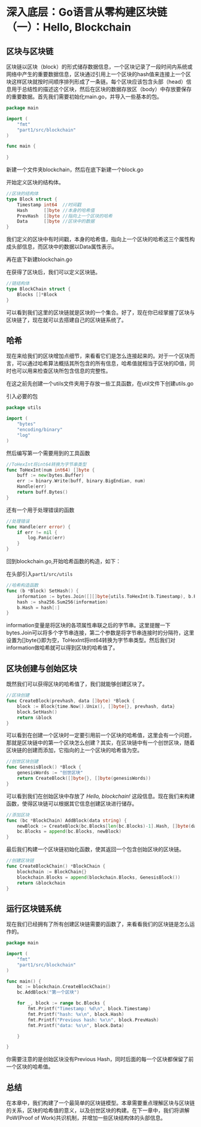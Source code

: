 # 深入底层：Go语言从零构建区块链（一）：Hello, Blockchain

## 区块与区块链

区块链以区块（block）的形式储存数据信息，一个区块记录了一段时间内系统或网络中产生的重要数据信息，区块通过引用上一个区块的hash值来连接上一个区块这样区块就按时间顺序排列形成了一条链。每个区块应该包含头部（head）信息用于总结性的描述这个区块，然后在区块的数据存放区（body）中存放要保存的重要数据。首先我们需要初始化main.go，并导入一些基本的包。

```go
package main

import (
	"fmt"
	"part1/src/blockchain"
)

func main {
	
}
```

新建一个文件夹blockchain，然后在底下新建一个block.go

开始定义区块的结构体。

```go
//区块的结构体
type Block struct {
	Timestamp int64  //时间戳
	Hash      []byte //本身的哈希值
	PrevHash  []byte //指向上一个区块的哈希
	Data      []byte //区块中的数据
}
```

我们定义的区块中有时间戳，本身的哈希值，指向上一个区块的哈希这三个属性构成头部信息，而区块中的数据以Data属性表示。

再在底下新建blockchain.go

在获得了区块后，我们可以定义区块链。

```go
//链结构体
type BlockChain struct {
	Blocks []*Block
}
```

可以看到我们这里的区块链就是区块的一个集合。好了，现在你已经掌握了区块与区块链了，现在就可以去搭建自己的区块链系统了。

## 哈希

现在来给我们的区块增加点细节，来看看它们是怎么连接起来的。对于一个区块而言，可以通过哈希算法概括其所包含的所有信息，哈希值就相当于区块的ID值，同时也可以用来检查区块所包含信息的完整性。

在这之前先创建一个utils文件夹用于存放一些工具函数，在util文件下创建utils.go

引入必要的包

```go
package utils

import (
	"bytes"
	"encoding/binary"
	"log"
)
```

然后编写第一个需要用到的工具函数

```go
//ToHexInt将int64转换为字节串类型
func ToHexInt(num int64) []byte {
	buff := new(bytes.Buffer)
	err := binary.Write(buff, binary.BigEndian, num)
	Handle(err)
	return buff.Bytes()
}
```

还有一个用于处理错误的函数

```go
//处理错误
func Handle(err error) {
	if err != nil {
		log.Panic(err)
	}
}
```

回到blockchain.go,开始哈希函数的构造，如下：

在头部引入`part1/src/utils`

```go
//哈希构造函数
func (b *Block) SetHash() {
	information := bytes.Join([][]byte{utils.ToHexInt(b.Timestamp), b.PrevHash, b.Data}, []byte{})
	hash := sha256.Sum256(information)
	b.Hash = hash[:]
}
```

information变量是将区块的各项属性串联之后的字节串。这里提醒一下bytes.Join可以将多个字节串连接，第二个参数是将字节串连接时的分隔符，这里设置为[]byte{}即为空，ToHexInt将int64转换为字节串类型。然后我们对information做哈希就可以得到区块的哈希值了。

## 区块创建与创始区块

既然我们可以获得区块的哈希值了，我们就能够创建区块了。

```go
//区块创建
func CreateBlock(prevhash, data []byte) *Block {
	block := Block{time.Now().Unix(), []byte{}, prevhash, data}
	block.SetHash()
	return &block
}
```

可以看到在创建一个区块时一定要引用前一个区块的哈希值，这里会有一个问题，那就是区块链中的第一个区块怎么创建？其实，在区块链中有一个创世区块，随着区块链的创建而添加，它指向的上一个区块的哈希值为空。

```go
//创世区块创建
func GenesisBlock() *Block {
	genesisWords := "创世区块"
	return CreateBlock([]byte{}, []byte(genesisWords))
}
```

可以看到我们在创始区块中存放了 *Hello, blockchain!* 这段信息。现在我们来构建函数，使得区块链可以根据其它信息创建区块进行储存。

```go
//添加区块
func (bc *BlockChain) AddBlock(data string) {
	newBlock := CreateBlock(bc.Blocks[len(bc.Blocks)-1].Hash, []byte(data))
	bc.Blocks = append(bc.Blocks, newBlock)
}
```

最后我们构建一个区块链初始化函数，使其返回一个包含创始区块的区块链。

```go
//创建区块链
func CreateBlockChain() *BlockChain {
	blockchain := BlockChain{}
	blockchain.Blocks = append(blockchain.Blocks, GenesisBlock())
	return &blockchain
}

```

## 运行区块链系统

现在我们已经拥有了所有创建区块链需要的函数了，来看看我们的区块链是怎么运作的。

```go
package main

import (
	"fmt"
	"part1/src/blockchain"
)

func main() {
	bc := blockchain.CreateBlockChain()
	bc.AddBlock("第一个区块")

	for _, block := range bc.Blocks {
		fmt.Printf("Timestamp: %d\n", block.Timestamp)
		fmt.Printf("hash: %x\n", block.Hash)
		fmt.Printf("Previous hash: %x\n", block.PrevHash)
		fmt.Printf("data: %s\n", block.Data)

	}

}

```

你需要注意的是创始区块没有Previous Hash，同时后面的每一个区块都保留了前一个区块的哈希值。

## 总结

在本章中，我们构建了一个最简单的区块链模型。本章需要重点理解区块与区块链的关系，区块的哈希值的意义，以及创世区块的构建。在下一章中，我们将讲解PoW(Proof of Work)共识机制，并增加一些区块结构体的头部信息。